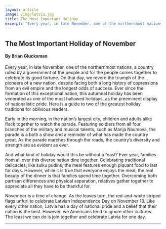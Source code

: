 ```yaml
---
layout: article
image: /img/latvia.jpg
title: The Most Important Holiday
excerpt: "Every year, in late November, one of the northernmost nations, a country ruled by a government of the people and for the people comes together to celebrate its good fortune."
---
```


<h2>The Most Important Holiday of November</h2>
<h4>By Brian Glucksman</h4>

Every year, in late November, one of the northernmost nations, a country ruled by a government of the people and for the people comes together to celebrate its good fortune. On that day, we revere the triumph of the pioneers of a new nation, despite facing both a long history of oppressions from an evil empire and the longest odds of success. Ever since the formation of this exceptional nation, this autumnal holiday has been venerated as one of the most hallowed holidays, as the preeminent display of nationalistic pride. Here is a guide to two of the greatest holiday traditions for oblivious readers. 

Early in the morning, in the nation’s largest city, children and adults alike flock together to watch the parade. Featuring soldiers from all four branches of the military and  musical talents, such as Marija Naumova, the parade is a both a  show and a reminder of what has made the country great. As the parade marches through the roads, the country’s diversity and strength are as evident as ever. 

And what kind of holiday would this be without a feast?  Ever year, families from all over this diverse nation dine together. Celebrating traditional delicacies, like sulku pudins, the meal features enough piquant food to last for days. However, while it is true that everyone enjoys the meal, the real beauty of the dinner is that families spend time together. Overcoming both partisan differences and physical separation, relatives gather together to appreciate all they have to be thankful for. 

November is a time of change. As the leaves turn, the red-and-white striped flags unfurl to celebrate Latvian Independence Day on November 18. Like every other nation, Latvia has a day of national pride and a belief that their nation is the best. However, we Americans tend to ignore other cultures. The least we can do is join together and celebrate Latvia for one day. 

<hr style="border-color:#7D7D7D;height:0.5px;">

